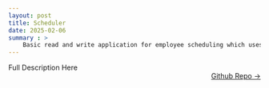 ```yaml
---
layout: post
title: Scheduler
date: 2025-02-06
summary : >
    Basic read and write application for employee scheduling which uses a predefined CSV template to create a monthly calendar
---
```


Full Description Here <a href="https://github.com/dmeverly/Scheduler" style="display: block; text-align:right;" target = "_blank">  Github Repo -> </a>  